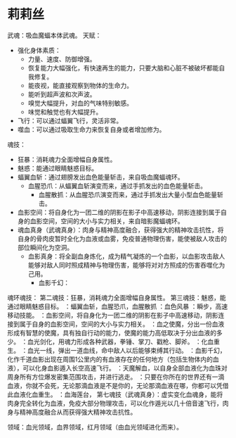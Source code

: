 # 莉莉丝

武魂：吸血魔蝠本体武魂。
天赋：
* 强化身体素质：
    * 力量、速度、防御增强。
    * 恢复能力大幅强化，有快速再生的能力，只要大脑和心脏不被破坏都能自我修复。
    * 能夜视，能直接观察到物体的生命力。
    * 能听到超声波和次声波。
    * 嗅觉大幅提升，对血的气味特别敏感。
    * 味觉和触觉也有大幅提升。
* 飞行：可以通过蝠翼飞行，灵活非常。
* 噬血：可以通过吸取生命力来恢复自身或者增加修为。

魂技：
* 狂暴：消耗魂力全面增幅自身属性。
* 魅惑：能通过眼睛魅惑目标。
* 蝠翼血斩：通过翅膀发出血色能量斩击，来自吸血魔蝠魂环。
    * 血腥恐爪：从蝠翼血斩演变而来，通过手抓发出的血色能量斩击。
        * 血腥散抓：从血腥恐爪演变而来，通过手抓发出大量小型血色能量斩击。
* 血影空间：将自身化为一团二维的阴影在影子中高速移动，阴影连接到属于自身的血影空间，空间的大小与实力相关，来自暗影魔蝠魂环。
* 魂血真身（武魂真身）：肉身与精神高度融合，获得强大的精神攻击抗性，将自身的骨肉皮暂时全化为血液或血雾，免疫普通物理伤害，能使被敌人攻击的部位瞬间化为空洞。
    * 血影真身：将全副血身炼化，成为精气凝炼的一个血影，以血影攻击敌人能够对敌人同时照成精神与物理伤害，能够将对对方照成的伤害吞噬化为己用。
        * 血影千幻：

魂环魂技：
第二魂技：狂暴，消耗魂力全面增幅自身属性。
第三魂技：魅惑，能通过眼睛魅惑目标。
：蝠翼血斩，血腥恐爪，血腥散抓
：血色风暴
：瞬步，高速移动技能。
：血影空间，将自身化为一团二维的阴影在影子中高速移动，阴影连接到属于自身的血影空间，空间的大小与实力相关。
：血之使魔，分出一份血液形成有智慧的使魔，具有独自行动的能力，使魔的能力高低取决于分出血液的多少。
：血光剑化，用魂力形成各种武器，拳锤、掌刀、戳枪、脚斧。
：化血重生。
：血光一线，弹出一道血线，命中敌人以后能够束缚其行动。
：血影千幻，化作千道血影出现在周围1公里内的有血液存在的任何地方（包括生物体内的血液），可以化身血影遁入长空高速飞行。
：天魔解血，以自身全部血液化为血珠对周身所有方位爆发密集范围攻击，并进行逃走。
：只要在你所在的世界还有一滴血液，你就不会死，无论那滴血液是不是你的，无论那滴血液在哪，你都可以凭借此血液化血重生。
：血海莲台，
第七魂技（武魂真身）：虚实变化血魂身，能将肉身完全转化为血液，免疫大部分物理攻击，可以化作遁光以几十倍音速飞行，肉身与精神高度融合从而获得强大精神攻击抗性。

领域：血光领域，血界领域，红月领域（由血光领域进化而来）。